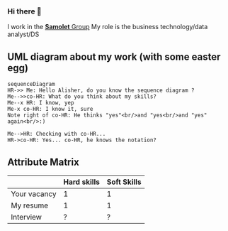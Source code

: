 ### Hi there 👋

I work in the [**Samolet** Group](https://samolet.ru/)
My role is the business technology/data analyst/DS

## UML diagram about my work (with some easter egg)

```mermaid
sequenceDiagram
HR->> Me: Hello Alisher, do you know the sequence diagram ?
Me-->>co-HR: What do you think about my skills?
Me--x HR: I know, yep
Me-x co-HR: I know it, sure
Note right of co-HR: He thinks "yes"<br/>and "yes<br/>and "yes" again<br/>:)

Me-->HR: Checking with co-HR...
HR->co-HR: Yes... co-HR, he knows the notation?
```

## Attribute Matrix

|                |Hard skills                    |Soft Skills                  |
|----------------|-------------------------------|-----------------------------|
|Your vacancy    |1                              |1                            |
|My resume       |1                              |1                            |
|Interview       |?                              |?                            |
